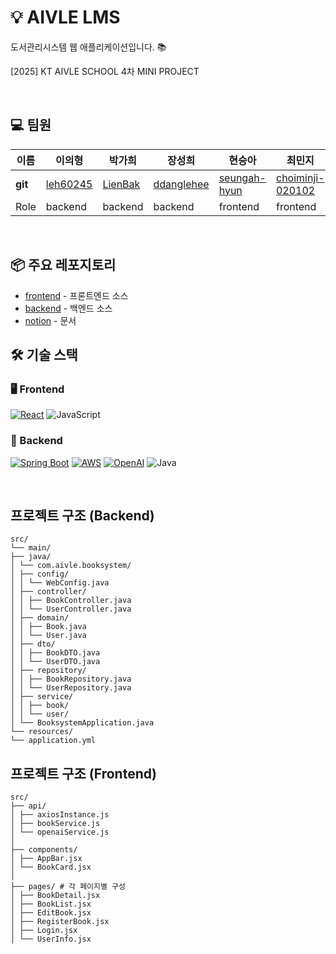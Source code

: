 # 💡 AIVLE LMS
도서관리시스템 웹 애플리케이션입니다. 📚

[2025] KT AIVLE SCHOOL 4차 MINI PROJECT  

<br>

## 💻 팀원

| 이름    | 이의형    | 박가희   | 장성희 | 현승아 | 최민지 | 강서연 | 박상훈
| ------- | ----------| ----------|---------- | ----------| ----------| ----------| ----------
| **git** | 	[leh60245](https://github.com/leh60245) | [LienBak](https://github.com/LienBak) | [ddanglehee](https://github.com/ddanglehee)   | [seungah-hyun](https://github.com/seungah-hyun) |[choiminji-020102](https://github.com/choiminji-020102) |[seoyeon](https://github.com/haaaaauy) |[sanghuniolsida](https://github.com/sanghuniolsida)
| Role | backend| backend | backend| frontend | frontend | frontend | frontend

<br>

## 📦 주요 레포지토리

- [frontend](https://github.com/aivleLMS/frontend) - 프론트엔드 소스
- [backend](https://github.com/aivleLMS/backend) - 백엔드 소스
- [notion](https://www.notion.so/4-20297e47e8a280e3b5b0f862d33443fd) - 문서


## 🛠 기술 스택

### 🖥 Frontend  
[![React](https://img.shields.io/badge/React-61DAFB?style=for-the-badge&logo=React&logoColor=white)](https://reactjs.org/)
![JavaScript](https://img.shields.io/badge/JavaScript-F7DF1E?style=for-the-badge&logo=javascript&logoColor=black)

### 🔧 Backend  
[![Spring Boot](https://img.shields.io/badge/Spring%20Boot-6DB33F?style=for-the-badge&logo=springboot&logoColor=white)](https://spring.io/projects/spring-boot)
[![AWS](https://img.shields.io/badge/AWS-232F3E?style=for-the-badge&logo=amazonaws&logoColor=white)](https://aws.amazon.com/)
[![OpenAI](https://img.shields.io/badge/GPT%20API-412991?style=for-the-badge&logo=openai&logoColor=white)](https://platform.openai.com/)
![Java](https://img.shields.io/badge/Java-007396?style=for-the-badge&logo=OpenJDK&logoColor=white)


<br>

## 프로젝트 구조 (Backend)
```
src/
└── main/
├── java/
│ └── com.aivle.booksystem/
│ ├── config/
│ │ └── WebConfig.java
│ ├── controller/
│ │ ├── BookController.java
│ │ └── UserController.java
│ ├── domain/
│ │ ├── Book.java
│ │ └── User.java
│ ├── dto/ 
│ │ ├── BookDTO.java
│ │ └── UserDTO.java
│ ├── repository/ 
│ │ ├── BookRepository.java
│ │ └── UserRepository.java
│ ├── service/ 
│ │ ├── book/
│ │ └── user/
│ └── BooksystemApplication.java 
└── resources/
└── application.yml
```
## 프로젝트 구조 (Frontend)
```
src/
├── api/ 
│ ├── axiosInstance.js 
│ ├── bookService.js 
│ └── openaiService.js 
│
├── components/
│ ├── AppBar.jsx
│ └── BookCard.jsx 
│
├── pages/ # 각 페이지별 구성
│ ├── BookDetail.jsx 
│ ├── BookList.jsx 
│ ├── EditBook.jsx 
│ ├── RegisterBook.jsx
│ ├── Login.jsx
│ └── UserInfo.jsx
```
